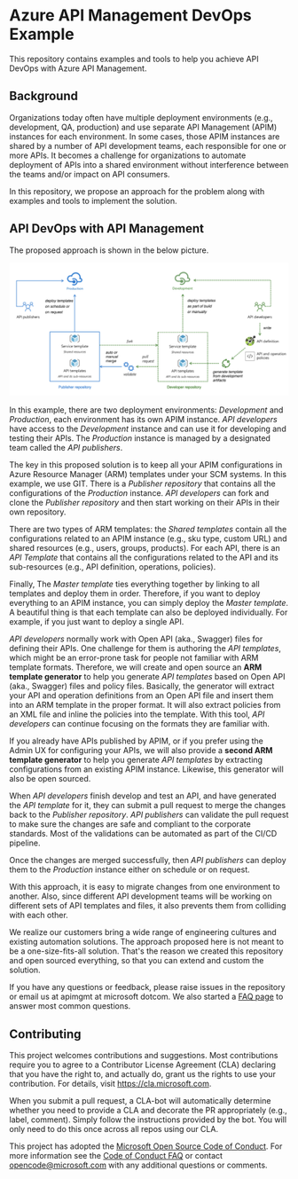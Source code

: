 # Azure API Management DevOps Example

This repository contains examples and tools to help you achieve API DevOps with Azure API Management.

## Background

Organizations today often have multiple deployment environments (e.g., development, QA, production) and use separate API Management (APIM) instances for each environment. In some cases, those APIM instances are shared by a number of API development teams, each responsible for one or more APIs. It becomes a challenge for organizations to automate deployment of APIs into a shared environment without interference between the teams and/or impact on API consumers.

In this repository, we propose an approach for the problem along with examples and tools to implement the solution.

## API DevOps with API Management

The proposed approach is shown in the below picture.

![alt](APIM-DevOps.png)

In this example, there are two deployment environments: _Development_ and _Production_, each environment has its own APIM instance. _API developers_ have access to the _Development_ instance and can use it for developing and testing their APIs. The _Production_ instance is managed by a designated team called the _API publishers_.

The key in this proposed solution is to keep all your APIM configurations in Azure Resource Manager (ARM) templates under your SCM systems. In this example, we use GIT. There is a _Publisher repository_ that contains all the configurations of the _Production_ instance. _API developers_ can fork and clone the _Publisher repository_ and then start working on their APIs in their own repository.

There are two types of ARM templates: the _Shared templates_ contain all the configurations related to an APIM instance (e.g., sku type, custom URL) and shared resources (e.g., users, groups, products). For each API, there is an _API Template_ that contains all the configurations related to the API and its sub-resources (e.g., API definition, operations, policies).

Finally, The _Master template_ ties everything together by linking to all templates and deploy them in order. Therefore, if you want to deploy everything to an APIM instance, you can simply deploy the _Master template_. A beautiful thing is that each template can also be deployed individually. For example, if you just want to deploy a single API. 

_API developers_ normally work with Open API (aka., Swagger) files for defining their APIs. One challenge for them is authoring the _API templates_, which might be an error-prone task for people not familiar with ARM template formats. Therefore, we will create and open source an **ARM template generator** to help you generate _API templates_ based on Open API (aka., Swagger) files and policy files. Basically, the generator will extract your API and operation definitions from an Open API file and insert them into an ARM template in the proper format. It will also extract policies from an XML file and inline the policies into the template. With this tool, _API developers_ can continue focusing on the formats they are familiar with.

If you already have APIs published by APIM, or if you prefer using the Admin UX for configuring your APIs, we will also provide a **second ARM template generator** to help you generate _API templates_ by extracting configurations from an existing APIM instance. Likewise, this generator will also be open sourced. 

When _API developers_ finish develop and test an API, and have generated the _API template_ for it, they can submit a pull request to merge the changes back to the _Publisher repository_. _API publishers_ can validate the pull request to make sure the changes are safe and compliant to the corporate standards. Most of the validations can be automated as part of the CI/CD pipeline.

Once the changes are merged successfully, then _API publishers_ can deploy them to the _Production_ instance either on schedule or on request.

With this approach, it is easy to migrate changes from one environment to another. Also, since different API development teams will be working on different sets of API templates and files, it also prevents them from colliding with each other.

We realize our customers bring a wide range of engineering cultures and existing automation solutions. The approach proposed here is not meant to be a one-size-fits-all solution. That's the reason we created this repository and open sourced everything, so that you can extend and custom the solution.

If you have any questions or feedback, please raise issues in the repository or email us at apimgmt at microsoft dotcom. We also started a [FAQ page](./FAQ.md) to answer most common questions. 

## Contributing

This project welcomes contributions and suggestions. Most contributions require you to agree to a
Contributor License Agreement (CLA) declaring that you have the right to, and actually do, grant us
the rights to use your contribution. For details, visit https://cla.microsoft.com.

When you submit a pull request, a CLA-bot will automatically determine whether you need to provide
a CLA and decorate the PR appropriately (e.g., label, comment). Simply follow the instructions
provided by the bot. You will only need to do this once across all repos using our CLA.

This project has adopted the [Microsoft Open Source Code of Conduct](https://opensource.microsoft.com/codeofconduct/).
For more information see the [Code of Conduct FAQ](https://opensource.microsoft.com/codeofconduct/faq/) or
contact [opencode@microsoft.com](mailto:opencode@microsoft.com) with any additional questions or comments.
